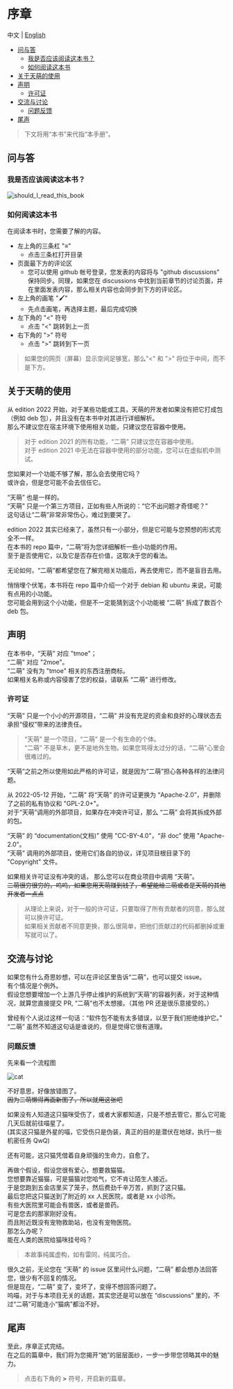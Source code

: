 # 序章

中文 | [English](https://doc.tmoe.me/en/prologue.html)

- [问与答](#问与答)
  - [我是否应该阅读这本书？](#我是否应该阅读这本书)
  - [如何阅读这本书](#如何阅读这本书)
- [关于天萌的使用](#关于天萌的使用)
- [声明](#声明)
  - [许可证](#许可证)
- [交流与讨论](#交流与讨论)
  - [问题反馈](#问题反馈)
- [尾声](#尾声)

> 下文将用“本书”来代指“本手册”。

## 问与答

### 我是否应该阅读这本书？

<div style="display:none">

```mermaid
graph TD
    A{您是天萌的用户吗} --> |否| B{您打算使用天萌吗}
    B --> |否| D(不用看了)
    B --> |是| E(简单看一下)
    A --> |是|C(有必要去阅读)
```

</div>

![should_I_read_this_book](assets/prologue_should_I_read_this_book.svg)

### 如何阅读这本书

在阅读本书时，您需要了解的内容。

- 左上角的三条杠 "≡"
  - 点击三条杠打开目录
- 页面最下方的评论区
  - 您可以使用 github 帐号登录，您发表的内容将与 "github discussions" 保持同步。同理，如果您在 discussions 中找到当前章节的讨论页面，并在里面发表内容，那么相关内容也会同步到下方的评论区。
- 左上角的画笔 "🖌️"
  - 先点击画笔，再选择主题，最后完成切换
- 左下角的 "<" 符号
  - 点击 "<" 跳转到上一页
- 右下角的 ">" 符号
  - 点击 ">" 跳转到下一页

> 如果您的网页（屏幕）显示空间足够宽，那么"<" 和 ">" 将位于中间，而不是下方。

## 关于天萌的使用

从 edition 2022 开始，对于某些功能或工具，天萌的开发者如果没有把它打成包（例如 deb 包），并且没有在本书中对其进行详细解析。  
那么不建议您在宿主环境下使用相关功能，只建议您在容器中使用。

> 对于 edition 2021 的所有功能，“二萌” 只建议您在容器中使用。  
> 对于 edition 2021 中无法在容器中使用的部分功能，您可以在虚拟机中测试。

您如果对一个功能不够了解，那么会去使用它吗？  
或许会，但是您可能不会去信任它。

“天萌” 也是一样的。  
“天萌” 只是一个第三方项目，正如有些人所说的：“它不出问题才奇怪呢？”  
这句话让“二萌”非常非常伤心，难过到要哭了。

edition 2022 其实已经来了，虽然只有一小部分，但是它可能与您预想的形式完全不一样。  
在本书的 repo 篇中，“二萌”将为您详细解析一些小功能的作用。  
至于是否使用它，以及它是否存在价值，这取决于您的看法。

无论如何，“二萌”都希望您在了解完相关功能后，再去使用它，而不是盲目去用。

悄悄埋个伏笔，本书将在 repo 篇中介绍一个对于 debian 和 ubuntu 来说，可能有点用的小功能。  
您可能会用到这个小功能，但是不一定能猜到这个小功能被 “二萌” 拆成了数百个 deb 包。

## 声明

在本书中，“天萌” 对应 "tmoe"；  
“二萌” 对应 "2moe"。  
“二萌” 没有为 "tmoe" 相关的东西注册商标。  
如果相关名称或内容侵害了您的权益，请联系 “二萌” 进行修改。

### 许可证

“天萌” 只是一个小小的开源项目，“二萌” 并没有充足的资金和良好的心理状态去承担“侵权”带来的法律责任。

> “天萌” 是一个项目，“二萌” 是一个有生命的个体。  
> “二萌” 不是草木，更不是地外生物。如果您骂得太过分的话，“二萌”心里会很难过的。

“天萌”之前之所以使用如此严格的许可证，就是因为“二萌”担心各种各样的法律问题。

从 2022-05-12 开始，“二萌” 将“天萌” 的许可证更换为 “Apache-2.0”，并删除了之前的私有协议和 "GPL-2.0+"。  
对于“天萌”调用的外部项目，如果存在冲突许可证，那么 “二萌” 会将其拆成外部的包。

“天萌” 的 “documentation(文档)” 使用 "CC-BY-4.0"，“非 doc” 使用 "Apache-2.0"。  
“天萌” 调用的外部项目，使用它们各自的协议，详见项目根目录下的 "Copyright" 文件。

如果相关许可证没有冲突的话， 那么您可以在商业项目中调用 “天萌”。  
~~二萌很穷很穷的，呜呜，如果您用天萌赚到钱了，希望能给二萌或者是天萌的其他开发者一点点~~

> 从理论上来说，对于一般的许可证，只要取得了所有贡献者的同意，那么就可以换许可证。  
> 如果相关贡献者不同意更换，那么很简单，把他们贡献过的代码都删掉或重写就可以了。

## 交流与讨论

如果您有什么奇思妙想，可以在评论区里告诉“二萌”，也可以提交 issue。  
有个情况是个例外。  
假设您想要增加一个上游几乎停止维护的系统到“天萌”的容器列表，对于这种情况，就算您直接提交 PR, “二萌”也不太想接。（其他 PR 还是很乐意接受的。）

曾经有个人说过这样一句话：“软件包不能有太多错误，以至于我们拒绝维护它。”  
“二萌” 虽然不知道这句话是谁说的，但是觉得它很有道理。

### 问题反馈

先来看一个流程图

<div style="display:none">
```mermaid
graph TD
    A[出门买东西] --> |走在路上| B{看到一只小猫咪}
    B --> C{修猫咪,嘿嘿,我的修猫咪}
    B --> D{哦,是猫呀}
    B --> E{什么东西?}
    B --> F(与我无关)
    F --> G(默默路过)
    D --> H{注意到猫咪受伤了}
    C --> H
    E --> H
```
</div>

![cat](assets/prologue_cat.svg)

不好意思，好像放错图了。  
~~因为二萌懒得再画新图了，所以就用这张吧~~

如果没有人知道这只猫咪受伤了，或者大家都知道，只是不想去管它，那么它可能几天后就前往喵星了。  
(其实这只猫是外星的喵，它受伤只是伪装，真正的目的是潜伏在地球，执行一些机密任务 QwQ)

还有可能，这只猫凭借着自身顽强的生命力，自愈了。

再做个假设，假设您很有爱心，想要救猫猫。  
您想要靠近猫猫，可是猫猫对您哈气，它不肯让陌生人接近。  
于是您跑到五金店里买了笼子，然后费劲千辛万苦，抓到了这只猫。  
最后您把这只猫送到了附近的 xx 人民医院，或者是 xx 小诊所。  
有些大医院里可能会有兽医，或者是兽药。  
可是您去的那家刚好没有。  
而且附近既没有宠物救助站，也没有宠物医院。  
那怎么办呢？  
能在人类的医院给猫咪挂号吗？

> 本故事纯属虚构，如有雷同，纯属巧合。

很久之前，无论您在 “天萌” 的 issue 区里问什么问题，“二萌” 都会想办法回答您，很少有不回复的情况。  
但是现在，“二萌” 变了，变坏了，变得不想回答问题了。  
呜喵，对于与本项目无关的话题，其实您还是可以放在 “discussions” 里的，不过“二萌”可能连小“猫病”都治不好。

## 尾声

至此，序章正式完结。  
在之后的篇章中，我们将为您揭开“她”的层层面纱，一步一步带您领略其中的魅力。

> 点击右下角的 **>** 符号，开启新的篇章。
